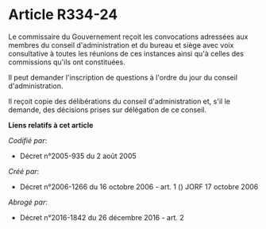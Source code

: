# Article R334-24

Le commissaire du Gouvernement reçoit les convocations adressées aux membres du conseil d'administration et du bureau et
siège avec voix consultative à toutes les réunions de ces instances ainsi qu'à celles des commissions qu'ils ont constituées.

Il peut demander l'inscription de questions à l'ordre du jour du conseil d'administration.

Il reçoit copie des délibérations du conseil d'administration et, s'il le demande, des décisions prises sur délégation de ce
conseil.

**Liens relatifs à cet article**

_Codifié par_:

  - Décret n°2005-935 du 2 août 2005

_Créé par_:

  - Décret n°2006-1266 du 16 octobre 2006 - art. 1 () JORF 17 octobre 2006

_Abrogé par_:

  - Décret n°2016-1842 du 26 décembre 2016 - art. 2
